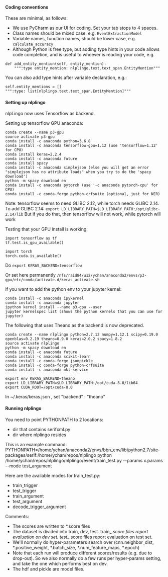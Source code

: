 
#### Coding conventions

These are minimal, as follows:
* We use PyCharm as our UI for coding. Set your tab stops to 4 spaces.
* Class names should be mixed case, e.g. ```EventExtractionModel```
* Variable names, function names, should be lower case, e.g. ```calculate_accuracy```
* Although Python is free type, but adding type hints in your code allows code completion, and is useful to whoever is reading your code, e.g.

```
def add_entity_mention(self, entity_mention):
    """:type entity_mention: nlplingo.text.text_span.EntityMention"""
```

You can also add type hints after variable declaration, e.g.:
```
self.entity_mentions = []
""":type: list[nlplingo.text.text_span.EntityMention]"""
```

#### Setting up nlplingo

nlpLingo now uses Tensorflow as backend.

Setting up tensorflow GPU anaconda:
```
conda create --name p3-gpu
source activate p3-gpu
conda install -c anaconda python=3.6.8
conda install -c anaconda tensorflow-gpu=1.12 (use 'tensorflow=1.12' for CPU)
conda install keras=2.2.4
conda install -c anaconda future
conda install spacy
conda install -c anaconda simplejson (else you will get an error "simplejson has no attribute loads" when you try to do the 'spacy download')
python -m spacy download en
conda install -c anaconda pytorch (use '-c anaconda pytorch-cpu' for CPU)
conda install -c conda-forge python-crfsuite (optional, just for NER)
```

Note: tensorflow seems to need GLIBC 2.12, while torch needs GLIBC 2.14. To add GLIBC 2.14: `export LD_LIBRARY_PATH=$LD_LIBRARY_PATH:/opt/glibc-2.14/lib`
But if you do that, then tensorflow will not work, while pytorch will work

Testing that your GPU install is working:
```
import tensorflow as tf
tf.test.is_gpu_available()

import torch
torch.cuda.is_available()
```

Do ```export KERAS_BACKEND=tensorflow```

Or set here permanently ```/nfs/raid84/u12/ychan/anaconda2/envs/p3-gpu/etc/conda/activate.d/keras_activate.sh```

If you want to add the python env to your jupyter kernel:
```
conda install -c anaconda ipykernel
conda install -c anaconda jupyter
ipython kernel install --name p3-gpu --user
jupyter kernelspec list (shows the python kernels that you can use for jupyter)
```

The following that uses Theano as the backend is now deprecated.
```
conda create --name nlplingo python=2.7.12 numpy=1.12.1 scipy=0.19.0 openblas=0.2.19 theano=0.9.0 keras=2.0.2 spacy=1.8.2
source activate nlplingo
python -m spacy download en
conda install -c anaconda future
conda install -c anaconda scikit-learn
conda install -c conda-forge jsonpickle
conda install -c conda-forge python-crfsuite
conda install -c anaconda mkl-service

export env KERAS_BACKEND=theano
export LD_LIBRARY_PATH=$LD_LIBRARY_PATH:/opt/cuda-8.0/lib64
export CUDA_ROOT=/opt/cuda-8.0
```

In ~/.keras/keras.json , set "backend" : "theano" 


#### Running nlplingo

You need to point PYTHONPATH to 2 locations:
- dir that contains serifxml.py
- dir where nlplingo resides

This is an example command:
PYTHONPATH=/home/ychan/anaconda2/envs/bbn_env/lib/python2.7/site-packages/serif:/home/ychan/repos/nlplingo python /home/ychan/repos/nlplingo/nlplingo/event/train_test.py --params x.params --mode test_argument

Here are the available modes for train_test.py: 
- train_trigger
- test_trigger
- train_argument
- test_argument
- decode_trigger_argument

Comments:
- The scores are written to *.score files
- The dataset is divided into train, dev, test. train_*.score files report evaluation on dev set. test_*.score files report evaluation on test set.
- We'll normally do hyper-parameters search over (cnn.neighbor_dist, *.positive_weight, *.batch_size, *.num_feature_maps, *.epoch)
- Note that each run will produce different scores/results (e.g. due to drop-out). So we also normally do a few runs per hyper-params setting, and take the one which performs best on dev.
- The hdf and pickle are model files.

